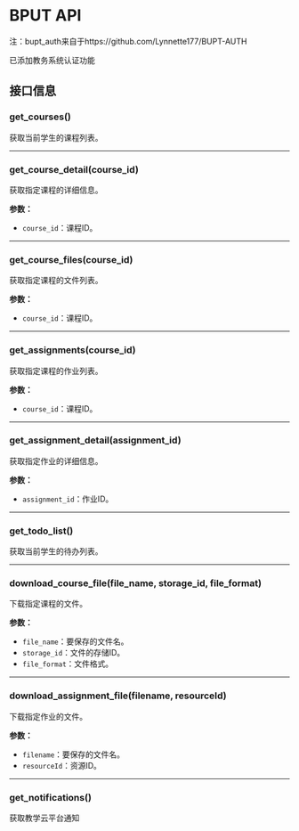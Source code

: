 # BPUT API
注：bupt_auth来自于https://github.com/Lynnette177/BUPT-AUTH

已添加教务系统认证功能

## 接口信息

### get_courses()

获取当前学生的课程列表。

---

### get_course_detail(course_id)

获取指定课程的详细信息。

**参数：**

- `course_id`：课程ID。

---

### get_course_files(course_id)

获取指定课程的文件列表。

**参数：**

- `course_id`：课程ID。

---

### get_assignments(course_id)

获取指定课程的作业列表。

**参数：**

- `course_id`：课程ID。

---

### get_assignment_detail(assignment_id)

获取指定作业的详细信息。

**参数：**

- `assignment_id`：作业ID。

---

### get_todo_list()

获取当前学生的待办列表。

---

### download_course_file(file_name, storage_id, file_format)

下载指定课程的文件。

**参数：**

- `file_name`：要保存的文件名。
- `storage_id`：文件的存储ID。
- `file_format`：文件格式。

---

### download_assignment_file(filename, resourceId)

下载指定作业的文件。

**参数：**

- `filename`：要保存的文件名。
- `resourceId`：资源ID。

---

### get_notifications()

获取教学云平台通知
